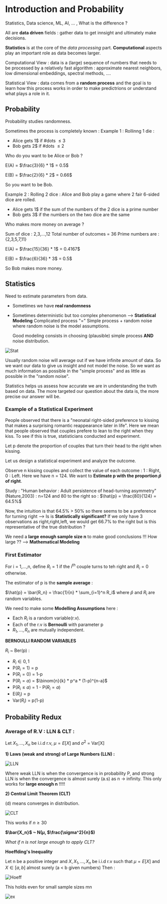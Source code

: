 # Introduction and Probability 

Statistics, Data science, ML, AI, ... , What is the difference ? 

All are **data driven** fields : gather data to get innsight and ultimately make decisions.

**Statistics** is at the core of the *data processing* part. **Computational** aspects play an important role as data becomes larger.

Computational View : data is a (large) sequence of numbers that needs to be processed by a relatively fast algorithm : approximate nearest neighbors, low dimensional embeddings, spectral methods, ....

Statistical View : data comes from a **random process** and the goal is to learn how this process works in order to make predictrions or understand what plays a role in it.

## Probability

Probability studies randomness.

Sometimes the process is completely known : 
Example 1 : Rollinng 1 die :
- Alice gets 1$ if #dots $\leq 3$
- Bob gets 2$ if #dots $\leq 2$
  
Who do you want to be Alice or Bob ?

E(A) = $\frac{3}{6} * 1$ = 0.5$

E(B) = $\frac{2}{6} * 2$ = 0.66$

So you want to be Bob.

Example 2 : Rolling 2 dice :
Alice and Bob play a game where 2 fair 6-sided dice are rolled.
- Alice gets 1$ if the sum of the numbers of the 2 dice is a prime number
- Bob gets 3$ if the numbers on the two dice are the same

Who makes more money on average ?

Sum of dice : 2,3,...,12
Total number of outcomes = 36
Prime numbers are : {2,3,5,7,11}

E(A) = $\frac{15}{36} * 1$ = 0.4167$

E(B) = $\frac{6}{36} * 3$ = 0.5$

So Bob makes more money.

## Statistics 

Need to estimate parameters from data.
- Sometimes we have **real randomness**
- Sometimes deterministic but too complex phenomenon --> **Statistical Modeling**
      Complicated process "=" Simple process + random noise where random noise is the model assumptions.

  Good modeling consists in choosing (plausible) simple process **AND** noise distribution.

![Stat](Stat.png)

Usually random noise will average out if we have infinite amount of data. So we want our data to give us insight and not model the noise. So we want as much information as possible in the "simple process" and as little as possible in the "random noise".

Statistics helps us assess how accurate we are in understanding the truth based on data. The more targeted our question about the data is, the more precise our answer will be.

### Example of a Statistical Experiment

People observed that there is a "neonatal right-sided preference to kissing that makes a surprising romantic reappearance later in life". Here we mean that people observed that couples prefere to lean to the right when they kiss.
To see if this is true, statisticians conducted and experiment.

Let p denote the proportion of couples that turn their head to the right when kissing.

Let us design a statistical experiment and analyze the outcome.

Observe n kissing couples and collect the value of each outcome : 1 : Right, 0 : Left. Here we have n = 124. We want to **Estimate p with the proportion $\hat{p}$ of right**.

Study : "Human behavior : Adult persistence of head-turning asymmetry" (Nature,2003) : n=124 and 80 to the right so :
        $\hat{p} = \frac{80}{124} = 64.5%$

Now, the intuition is that 64.5% > 50% so there seems to be a preference for turning right --> Is is **Statistically significant?** 
If we only have 3 observations as right,right,left, we would get 66.7% to the right but is this representative of the true distribution ?

We need a **large enough sample size n** to make good conclusions !!! How large ?? --> **Mathematical Modeling**

### First Estimator 

For i = 1,...,n, define $R_i = 1$ if the $i^{th}$ couple turns to teh right and $R_i = 0$ otherwise.

The estimator of p is the **sample average** :

 $\hat{p} = \bar{R_n} = \frac{1}{n} * \sum_{i=1}^n R_i$
where $\hat{p}$ and $R_i$ are random variables.

We need to make some **Modelling Assumptions** here : 
- Each $R_i$ is a random variable(r.v).
- Each of the r.v is **Bernoulli** with parameter p
- $R_1, ..., R_n$ are mutually independent.

**BERNOULLI RANDOM VARIABLES**

$R_i$ ~ Ber(p) : 
- $R_i \in {0,1}$
- P($R_i=1$) = p
- P($R_i=0$) = 1-p
- P($R_i = a$) = $\binom{n}{k} * p^a * (1-p)^{n-a}$
- P($R_i \leq a$) = 1 - P($R_i = a$)
- E($R_i$) = p
- Var($R_i$) = p(1-p)

## Probability Redux 

### Average of R.V : LLN & CLT :

Let $X_1, ..., X_n$ be i.i.d r.v, $\mu = E[X]$ and $\sigma^2$ = Var[X]

**1) Laws (weak and strong) of Large Numbers (LLN) :**

![LLN](LLN.png) 

Where weak LLN is when the convergence is in probability P, and strong LLN is when the convergence is almost surely (a.s) as n -> infinity. This only works for **large enough n** !!!!!

**2) Central Limit Theorem (CLT)**

(d) means converges in distribution.

![CLT](CLT.png) 

This works if $n \geq 30$

**$\bar{X_n}$ ~ N($\mu$, $\frac{\sigma^2}{n}$)**

*What if n is not large enough to apply CLT?*

**Hoeffding's Inequality**

Let n be a positive integer and $X, X_1, ..., X_n$ be i.i.d r.v such that  $\mu = E[X]$ and $X \in [a,b]$ almost surely (a < b given numbers)
Then : 

![Hoeff](Hoeff.png)

This holds even for small sample sizes mn

![ex](Example1.png)
